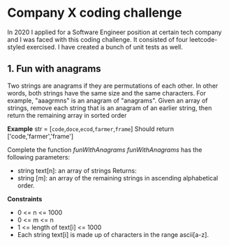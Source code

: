 # Company X coding challenge

In 2020 I applied for a Software Engineer position at certain tech company and I was faced with this coding challenge.
It consisted of four leetcode-styled exercised.
I have created a bunch of unit tests as well.




## 1. Fun with anagrams

Two strings are anagrams if they are permutations of each other. In other words, both strings have the same size and the same characters. For example, "aaagrmns" is an anagram of "anagrams". Given an array of strings, remove each string that is an anagram of an earlier string, then return the remaining array in sorted order

**Example**
str = [`code`,`doce`,`ecod`,`farmer`,`frame`]
Should return ['code,'farmer','frame']

Complete the function *funWithAnagrams* 
*funWithAnagrams* has the following parameters:

 - string text[n]: an array of strings
Returns:
 - string [m]: an array of the remaining strings in ascending alphabetical order.

**Constraints**

 - 0 <= n <= 1000
 - 0 <= m <= n
 - 1 <= length of text[i] <= 1000
 - Each string text[i] is made up of characters in the range ascii[a-z].
